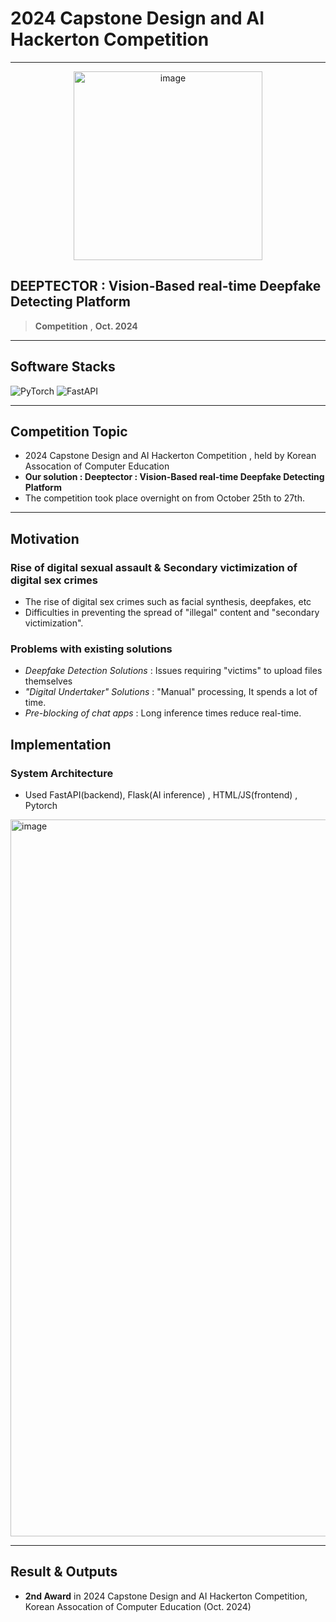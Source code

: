 
# 2024 Capstone Design and AI Hackerton Competition
___

<div align="center">
<img width="302" alt="image" src="https://github.com/user-attachments/assets/0c5a261a-ced9-4dcd-8900-3ef1607da018" />
</div>

## DEEPTECTOR : Vision-Based real-time Deepfake Detecting Platform

> **Competition** , **Oct. 2024**

---

## Software Stacks
![PyTorch](https://img.shields.io/badge/PyTorch-%23EE4C2C.svg?style=for-the-badge&logo=PyTorch&logoColor=white)
![FastAPI](https://img.shields.io/badge/FastAPI-005571?style=for-the-badge&logo=fastapi)

---

## Competition Topic

- 2024 Capstone Design and AI Hackerton Competition , held by Korean Assocation of Computer Education 
- **Our solution : Deeptector : Vision-Based real-time Deepfake Detecting Platform**
- The competition took place overnight on from October 25th to 27th.

---
## Motivation

### Rise of digital sexual assault & Secondary victimization of digital sex crimes
- The rise of digital sex crimes such as facial synthesis, deepfakes, etc
- Difficulties in preventing the spread of "illegal" content and "secondary victimization".

### Problems with existing solutions
- *Deepfake Detection Solutions* : Issues requiring "victims" to upload files themselves
- *"Digital Undertaker" Solutions* : "Manual" processing, It spends a lot of time.
- *Pre-blocking of chat apps* : Long inference times reduce real-time.


## Implementation

### System Architecture
- Used FastAPI(backend), Flask(AI inference) , HTML/JS(frontend) , Pytorch

<img width="1147" alt="image" src="https://github.com/user-attachments/assets/b8ee01df-4637-4f48-9247-a418456b301c" />


---

## Result & Outputs

- **2nd Award** in 2024 Capstone Design and AI Hackerton Competition, Korean Assocation of Computer Education (Oct. 2024)
